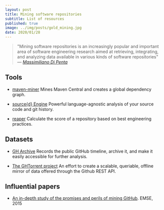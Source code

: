 ```yaml
---
layout: post
title: Mining software repositories
subtitle: List of resources
published: true
image: ../img/posts/gold_mining.jpg
date: 2020/01/28
---
```


> "Mining software repositories is an increasingly popular and important area of software engineering research aimed at retrieving, integrating, and analyzing data available in various kinds of software repositories" *― [Massimiliano Di Penta](https://scholar.google.com/citations?user=j6ucyOAAAAAJ&hl=en)*

## Tools

- <a href="https://github.com/diverse-project/maven-miner"><i class="fa fa-github fa-2x"></i></a> [maven-miner](https://github.com/diverse-project/maven-miner/wiki) Mines Maven Central and creates a global dependency graph.


- <a href="https://github.com/src-d/engine"><i class="fa fa-github fa-2x"></i></a> [source{d} Engine](href="https://github.com/src-d/engine) Powerful language-agnostic analysis of your source code and git history.

- <a href="https://github.com/RepoReapers/reaper"><i class="fa fa-github fa-2x"></i></a> [reaper](https://github.com/RepoReapers/reaper) Calculate the score of a repository based on best engineering practices.


## Datasets

- <a href="https://github.com/igrigorik/gharchive.org/tree/master"><i class="fa fa-github fa-2x"></i></a> [GH Archive](https://www.gharchive.org) Records the public GitHub timeline, archive it, and make it easily accessible for further analysis.

- <a href="https://github.com/ghtorrent/ghtorrent.org"><i class="fa fa-github fa-2x"></i></a> [The GHTorrent project](http://ghtorrent.org) An effort to create a scalable, queriable, offline mirror of data offered through the Github REST API.

## Influential papers

- [An in-depth study of the promises and perils of mining GitHub](https://link.springer.com/article/10.1007/s10664-015-9393-5). EMSE, 2015


